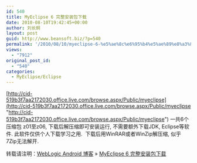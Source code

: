 ```yaml
---
id: 540
title: MyEclipse 6 完整安装包下载
date: 2010-08-10T19:42:45+00:00
author: 刘长炯
layout: post
guid: http://www.beansoft.biz/?p=540
permalink: '/2010/08/10/myeclipse-6-%e5%ae%8c%e6%95%b4%e5%ae%89%e8%a3%85%e5%8c%85%e4%b8%8b%e8%bd%bd/'
views:
  - "7912"
original_post_id:
  - "540"
categories:
  - MyEclipse/Eclipse
---
```

[http://cid-519b3f7aa2172030.office.live.com/browse.aspx/Public/myeclipse](http://cid-519b3f7aa2172030.office.live.com/browse.aspx/Public/myeclipse "http://cid-519b3f7aa2172030.office.live.com/browse.aspx/Public/myeclipse") 一共6个压缩包 z01至z06, 下载后解压缩即可安装运行, 不需要额外下载JDK, Eclipse等软件. 此软件仅供个人下载学习之用.  下载后用WinRAR或者WinZip解压缩, 似乎7Zip无法解开.

转载请注明：[WebLogic Android 博客](http://www.beansoft.biz) &raquo; [MyEclipse 6 完整安装包下载](http://www.beansoft.biz/2010/08/10/myeclipse-6-%e5%ae%8c%e6%95%b4%e5%ae%89%e8%a3%85%e5%8c%85%e4%b8%8b%e8%bd%bd/)
